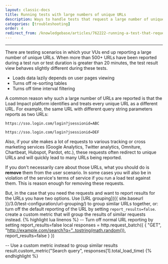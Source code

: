 ```yaml
---
layout: classic-docs
title: Running tests with large numbers of unique URLs
description: Ways to handle tests that request a large number of unique URLs.
categories: [troubleshooting]
order: 4
redirect_from: /knowledgebase/articles/762222-running-a-test-that-requests-a-large-amount-of-url
---
```


***

There are testing scenarios in which your VUs end up reporting a large number of unique URLs. When more than 500+ URLs have been reported during a test run or test duration is greater than 20 minutes, the test result view behaves slightly different during these tests.

- Loads data lazily depends on user pages viewing
- Turns off re-sorting tables
- Turns off time interval filtering

A common reason why such a large number of URLs are reported is that the Load Impact platform identifies and treats every unique URL as a different URL. For example, the same URL with different query string parameters reports as two URLs:


`https://sso.login.com/login?jsessionid=ABC`

`https://sso.login.com/login?jsessionid=DEF`


Also, if your site makes a lot of requests to various tracking or cross marketing services (Google Analytics, Twitter analytics, Omniture, Chartbeat, Hubspot, Pardot, etc.), these requests often redirect to unique URLs and will quickly lead to many URLs being reported.

If you don't necessarily care about those URLs, what you should do is **remove** them from the user scenario. In some cases you will also be in violation of the service's terms of service if you run a load test against them. This is reason enough for removing these requests.

But, in the case that you need the requests and want to report results for the URLs you have two options. Use [URL grouping]({{ site.baseurl }}/3.0/test-configuration/url-grouping/) to group similar URLs together, or:
turn off the default reporting of the URL by setting `report_results=false`.
create a custom metric that will group the results of similar requests instead.
{% highlight lua linenos %}
-- Turn off normal URL reporting by setting report_results=false
local responses = http.request_batch({
{ "GET", "http://example.com/search?q="..tostring(math.random()), report_results=false }
})

-- Use a custom metric instead to group similar results
result.custom_metric("Search query", responses[1].total_load_time)
 {% endhighlight %}
